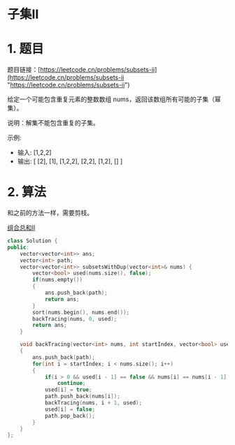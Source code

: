 # 子集II

# 1. 题目

题目链接：[https://leetcode.cn/problems/subsets-ii](https://leetcode.cn/problems/subsets-ii "https://leetcode.cn/problems/subsets-ii")

给定一个可能包含重复元素的整数数组 nums，返回该数组所有可能的子集（幂集）。

说明：解集不能包含重复的子集。

示例:

- 输入: \[1,2,2]
- 输出: \[ \[2], \[1], \[1,2,2], \[2,2], \[1,2], \[] ]

# 2. 算法

和之前的方法一样，需要剪枝。

[组合总和II](../组合总和II/组合总和II.md "组合总和II")

```c++
class Solution {
public:
    vector<vector<int>> ans;
    vector<int> path;
    vector<vector<int>> subsetsWithDup(vector<int>& nums) {
        vector<bool> used(nums.size(), false);
        if(nums.empty())
        {
            ans.push_back(path);
            return ans;
        }
        sort(nums.begin(), nums.end());
        backTracing(nums, 0, used);
        return ans;
    }

    void backTracing(vector<int> nums, int startIndex, vector<bool> used)
    {
        ans.push_back(path);
        for(int i = startIndex; i < nums.size(); i++)
        {
            if(i > 0 && used[i - 1] == false && nums[i] == nums[i - 1])
                continue;
            used[i] = true;
            path.push_back(nums[i]);
            backTracing(nums, i + 1, used);
            used[i] = false;
            path.pop_back();
        }
    }
};
```
